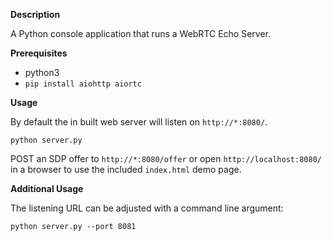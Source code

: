 **Description**

A Python console application that runs a WebRTC Echo Server.

**Prerequisites**

 - python3
 - `pip install aiohttp aiortc`

**Usage**

By default the in built web server will listen on `http://*:8080/`.

`python server.py`

POST an SDP offer to `http://*:8080/offer` or open `http://localhost:8080/` in a browser to use the included `index.html` demo page.

**Additional Usage**

The listening URL can be adjusted with a command line argument:

`python server.py --port 8081`
